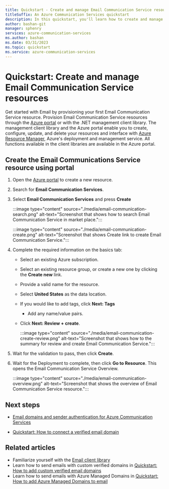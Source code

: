 ```yaml
---
title: Quickstart - Create and manage Email Communication Service resource in Azure Communication Services
titleSuffix: An Azure Communication Services quickstart
description: In this quickstart, you'll learn how to create and manage your first Azure Email Communication Service resource.
author: bashan-git
manager: sphenry
services: azure-communication-services
ms.author: bashan
ms.date: 03/31/2023
ms.topic: quickstart
ms.service: azure-communication-services
---
```

# Quickstart: Create and manage Email Communication Service resources

 
Get started with Email by provisioning your first Email Communication Service resource. Provision Email Communication Service resources through the [Azure portal](https://portal.azure.com/) or with the .NET management client library. The management client library and the Azure portal enable you to create, configure, update, and delete your resources and interface with [Azure Resource Manager](../../../azure-resource-manager/management/overview.md), Azure's deployment and management service. All functions available in the client libraries are available in the Azure portal.

## Create the Email Communications Service resource using portal

1. Open the [Azure portal](https://portal.azure.com/) to create a new resource.
2. Search for **Email Communication Services**.
3. Select **Email Communication Services** and press **Create**

   :::image type="content" source="./media/email-communication-search.png" alt-text="Screenshot that shows how to search Email Communication Service in market place.":::

   :::image type="content" source="./media/email-communication-create.png" alt-text="Screenshot that shows Create link to create Email Communication Service.":::

4. Complete the required information on the basics tab:
    - Select an existing Azure subscription.
    - Select an existing resource group, or create a new one by clicking the **Create new** link.
    - Provide a valid name for the resource. 
    - Select **United States** as the data location.
    - If you would like to add tags, click  **Next: Tags** 
      - Add any name/value pairs. 
    - Click **Next: Review + create**.
    
      :::image type="content" source="./media/email-communication-create-review.png" alt-text="Screenshot that shows how to the summary for review and create Email Communication Service.":::

5. Wait for the validation to pass, then click **Create**.
6. Wait for the Deployment to complete, then click **Go to Resource**. This opens the Email Communication Service Overview.

   :::image type="content" source="./media/email-communication-overview.png" alt-text="Screenshot that shows the overview of Email Communication Service resource.":::

## Next steps

* [Email domains and sender authentication for Azure Communication Services](../../concepts/email/email-domain-and-sender-authentication.md)

* [Quickstart: How to connect a verified email domain](../../quickstarts/email/connect-email-communication-resource.md)

## Related articles

- Familiarize yourself with the [Email client library](../../concepts/email/sdk-features.md)
- Learn how to send emails with custom verified domains in [Quickstart: How to add custom verified email domains](../../quickstarts/email/add-custom-verified-domains.md)
- Learn how to send emails with Azure Managed Domains in [Quickstart: How to add Azure Managed Domains to email](../../quickstarts/email/add-azure-managed-domains.md)
